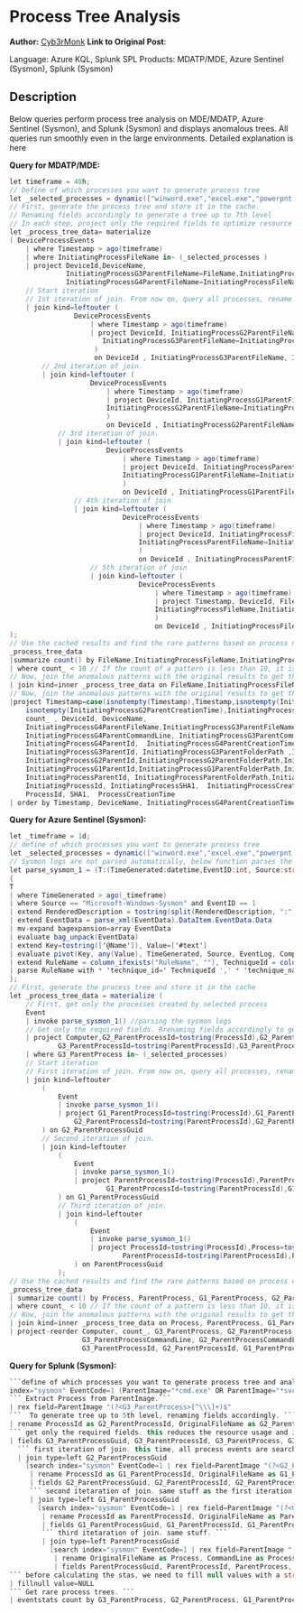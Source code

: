 # Process Tree Analysis
**Author:** [Cyb3rMonk](https://medium.com/@mergene)
**Link to Original Post**:

Language: Azure KQL, Splunk SPL
Products: MDATP/MDE, Azure Sentinel (Sysmon), Splunk (Sysmon)


## Description

Below queries perform process tree analysis on MDE/MDATP, Azure Sentinel (Sysmon), and Splunk (Sysmon) and displays anomalous trees. 
All queries run smoothly even in the large environments. Detailed explanation is here

**Query for MDATP/MDE:**

```C#
let timeframe = 48h;
// Define of which processes you want to generate process tree
let _selected_processes = dynamic(["winword.exe","excel.exe","powerpnt.exe","acrord32.exe", "FoxitPhantomPDF.exe","MicrosoftPdfReader.exe","SumatraPDF.exe"]); 
// First, generate the process tree and store it in the cache.
// Renaming fields accordingly to generate a tree up to 7th level
// In each step, project only the required fields to optimize resource usage
let _process_tree_data= materialize 
( DeviceProcessEvents
    | where Timestamp > ago(timeframe)
    | where InitiatingProcessFileName in~ (_selected_processes )
    | project DeviceId,DeviceName, 
              InitiatingProcessG3ParentFileName=FileName,InitiatingProcessG3ParentSHA1=SHA1,InitiatingProcessG3ParentId=ProcessId, InitiatingProcessG3ParentCommandLine=ProcessCommandLine,InitiatingProcessG3ParentCreationTime=todatetime(ProcessCreationTime),
              InitiatingProcessG4ParentFileName=InitiatingProcessFileName,InitiatingProcessG4ParentSHA1=InitiatingProcessSHA1,InitiatingProcessG4ParentId=InitiatingProcessId,InitiatingProcessG4ParentCommandLine=InitiatingProcessCommandLine, InitiatingProcessG4ParentCreationTime=todatetime(InitiatingProcessCreationTime)
    // Start iteration
    // 1st iteration of join. From now on, query all processes, rename fields, and join accordingly
    | join kind=leftouter (
                DeviceProcessEvents
                    | where Timestamp > ago(timeframe)
                    | project DeviceId, InitiatingProcessG2ParentFileName=FileName,InitiatingProcessG2ParentFolderPath=FolderPath,InitiatingProcessG2ParentSHA1=SHA1, InitiatingProcessG2ParentId=ProcessId,  InitiatingProcessG2ParentCommandLine=ProcessCommandLine, InitiatingProcessG2ParentCreationTime=todatetime(ProcessCreationTime), 
                       InitiatingProcessG3ParentFileName=InitiatingProcessFileName,InitiatingProcessG3ParentFolderPath=InitiatingProcessFolderPath,InitiatingProcessG3ParentSHA1=InitiatingProcessSHA1, InitiatingProcessG3ParentId=InitiatingProcessId,  InitiatingProcessG3ParentCommandLine=InitiatingProcessCommandLine, InitiatingProcessG3ParentCreationTime=todatetime(InitiatingProcessCreationTime)
                     ) 
                     on DeviceId , InitiatingProcessG3ParentFileName, InitiatingProcessG3ParentId, InitiatingProcessG3ParentCreationTime
        // 2nd iteration of join.
        | join kind=leftouter (
                    DeviceProcessEvents
                        | where Timestamp > ago(timeframe)
                        | project DeviceId, InitiatingProcessG1ParentFileName=FileName,InitiatingProcessG1ParentFolderPath=FolderPath,InitiatingProcessG1ParentSHA1=SHA1, InitiatingProcessG1ParentId=ProcessId,  InitiatingProcessG1ParentCommandLine=ProcessCommandLine, InitiatingProcessG1ParentCreationTime=todatetime(ProcessCreationTime), 
                        InitiatingProcessG2ParentFileName=InitiatingProcessFileName,InitiatingProcessG2ParentFolderPath=InitiatingProcessFolderPath,InitiatingProcessG2ParentSHA1=InitiatingProcessSHA1, InitiatingProcessG2ParentId=InitiatingProcessId,  InitiatingProcessG2ParentCommandLine=InitiatingProcessCommandLine, InitiatingProcessG2ParentCreationTime=todatetime(InitiatingProcessCreationTime)
                        ) 
                        on DeviceId , InitiatingProcessG2ParentFileName , InitiatingProcessG2ParentId, InitiatingProcessG2ParentCreationTime
            // 3rd iteration of join.
            | join kind=leftouter (
                        DeviceProcessEvents
                            | where Timestamp > ago(timeframe)
                            | project DeviceId, InitiatingProcessParentFileName=FileName,InitiatingProcessParentFolderPath=FolderPath,InitiatingProcessParentSHA1=SHA1, InitiatingProcessParentId=ProcessId,  InitiatingProcessParentCommandLine=ProcessCommandLine, InitiatingProcessParentCreationTime=ProcessCreationTime, 
                            InitiatingProcessG1ParentFileName=InitiatingProcessFileName,InitiatingProcessG1ParentFolderPath=InitiatingProcessFolderPath,InitiatingProcessG1ParentSHA1=InitiatingProcessSHA1, InitiatingProcessG1ParentId=InitiatingProcessId,  InitiatingProcessG1ParentCommandLine=InitiatingProcessCommandLine, InitiatingProcessG1ParentCreationTime=todatetime(InitiatingProcessCreationTime)
                            ) 
                            on DeviceId , InitiatingProcessG1ParentFileName , InitiatingProcessG1ParentId, InitiatingProcessG1ParentCreationTime
                // 4th iteration of join
                | join kind=leftouter (
                            DeviceProcessEvents
                                | where Timestamp > ago(timeframe)
                                | project DeviceId, InitiatingProcessFileName=FileName,InitiatingProcessSHA1=SHA1, InitiatingProcessId=ProcessId,  InitiatingProcessCommandLine=ProcessCommandLine, InitiatingProcessCreationTime=ProcessCreationTime, 
                                InitiatingProcessParentFileName=InitiatingProcessFileName,InitiatingProcessParentSHA1=InitiatingProcessSHA1, InitiatingProcessParentId=InitiatingProcessId,  InitiatingProcessParentCommandLine=InitiatingProcessCommandLine, InitiatingProcessParentCreationTime=InitiatingProcessCreationTime
                                ) 
                                on DeviceId , InitiatingProcessParentFileName , InitiatingProcessParentId, InitiatingProcessParentCreationTime
                    // 5th iteration of join
                    | join kind=leftouter (
                                DeviceProcessEvents
                                    | where Timestamp > ago(timeframe)
                                    | project Timestamp, DeviceId, FileName,SHA1, ProcessId, ProcessCommandLine, ProcessCreationTime, 
                                    InitiatingProcessFileName,InitiatingProcessSHA1, InitiatingProcessId, InitiatingProcessCommandLine, InitiatingProcessCreationTime
                                    ) 
                                    on DeviceId , InitiatingProcessFileName , InitiatingProcessId, InitiatingProcessCreationTime
);
// Use the cached results and find the rare patterns based on process names.
_process_tree_data
|summarize count() by FileName,InitiatingProcessFileName,InitiatingProcessParentFileName,InitiatingProcessG1ParentFileName,InitiatingProcessG2ParentFileName,InitiatingProcessG3ParentFileName,InitiatingProcessG4ParentFileName
| where count_ < 10 // If the count of a pattern is less than 10, it is anomalous. Threshold can be changed.
// Now, join the anomalous patterns with the original results to get the details. 
| join kind=inner _process_tree_data on FileName,InitiatingProcessFileName,InitiatingProcessParentFileName,InitiatingProcessG1ParentFileName,InitiatingProcessG2ParentFileName,InitiatingProcessG3ParentFileName,InitiatingProcessG4ParentFileName
// Now, join the anomalous patterns with the original results to get the details. 
|project Timestamp=case(isnotempty(Timestamp),Timestamp,isnotempty(InitiatingProcessParentCreationTime),InitiatingProcessParentCreationTime,isnotempty(InitiatingProcessG1ParentCreationTime),InitiatingProcessG1ParentCreationTime,
    isnotempty(InitiatingProcessG2ParentCreationTime),InitiatingProcessG2ParentCreationTime,isnotempty(InitiatingProcessG3ParentCreationTime),InitiatingProcessG3ParentCreationTime,InitiatingProcessG4ParentCreationTime),
    count_ , DeviceId, DeviceName, 
    InitiatingProcessG4ParentFileName,InitiatingProcessG3ParentFileName,InitiatingProcessG2ParentFileName,InitiatingProcessG1ParentFileName,InitiatingProcessParentFileName,InitiatingProcessFileName,FileName,
    InitiatingProcessG4ParentCommandLine, InitiatingProcessG3ParentCommandLine, InitiatingProcessG2ParentCommandLine, InitiatingProcessG1ParentCommandLine, InitiatingProcessCommandLine, ProcessCommandLine,
    InitiatingProcessG4ParentId,  InitiatingProcessG4ParentCreationTime,
    InitiatingProcessG3ParentId, InitiatingProcessG3ParentFolderPath ,InitiatingProcessG3ParentSHA1,  InitiatingProcessG3ParentCreationTime,
    InitiatingProcessG2ParentId,InitiatingProcessG2ParentFolderPath,InitiatingProcessG2ParentSHA1, InitiatingProcessG2ParentCreationTime,
    InitiatingProcessG1ParentId,InitiatingProcessG1ParentFolderPath,InitiatingProcessG1ParentSHA1,  InitiatingProcessG1ParentCreationTime,
    InitiatingProcessParentId, InitiatingProcessParentFolderPath,InitiatingProcessParentSHA1, InitiatingProcessParentCommandLine ,InitiatingProcessParentCreationTime,
    InitiatingProcessId, InitiatingProcessSHA1,  InitiatingProcessCreationTime,
    ProcessId, SHA1,  ProcessCreationTime
| order by Timestamp, DeviceName, InitiatingProcessG4ParentCreationTime , InitiatingProcessG3ParentCreationTime , InitiatingProcessG2ParentCreationTime , InitiatingProcessG1ParentCreationTime , InitiatingProcessCreationTime
```

**Query for Azure Sentinel (Sysmon):**

```C#
let _timeframe = 1d;
// define of which processes you want to generate process tree
let _selected_processes = dynamic(["winword.exe","excel.exe","powerpnt.exe","acrord32.exe", "FoxitPhantomPDF.exe","MicrosoftPdfReader.exe","SumatraPDF.exe"]); 
// Sysmon logs are not parsed automatically, below function parses the Sysmon EventID=1 logs. 
let parse_sysmon_1 = (T:(TimeGenerated:datetime,EventID:int, Source:string,RenderedDescription:string, EventData:string))
{
T 
| where TimeGenerated > ago(_timeframe)
| where Source == "Microsoft-Windows-Sysmon" and EventID == 1
| extend RenderedDescription = tostring(split(RenderedDescription, ":")[0])
| extend EventData = parse_xml(EventData).DataItem.EventData.Data
| mv-expand bagexpansion=array EventData
| evaluate bag_unpack(EventData)
| extend Key=tostring(['@Name']), Value=['#text']
| evaluate pivot(Key, any(Value), TimeGenerated, Source, EventLog, Computer, EventLevel, EventLevelName, EventID, UserName, RenderedDescription, MG, ManagementGroupName, Type, _ResourceId)
| extend RuleName = column_ifexists("RuleName", ""), TechniqueId = column_ifexists("TechniqueId", ""),  TechniqueName = column_ifexists("TechniqueName", "")
| parse RuleName with * 'technique_id=' TechniqueId ',' * 'technique_name=' TechniqueName
};
// First, generate the process tree and store it in the cache
let _process_tree_data = materialize (
    // First, get only the processes created by selected process
    Event
    | invoke parse_sysmon_1() //parsing the sysmon logs
    // Get only the required fields. Rrenaming fields accordingly to generate a tree up to 5th level
    | project Computer,G2_ParentProcessId=tostring(ProcessId),G2_ParentProcess=tostring(OriginalFileName),G2_ParentProcessGuid=tostring(ProcessGuid),G2_ParentProcessCommandLine=tostring(CommandLine),
            G3_ParentProcessId=tostring(ParentProcessId),G3_ParentProcess=tostring(parse_path(tostring(ParentImage)).Filename),G3_ParentProcessGuid=tostring(ParentProcessGuid),G3_ParentProcessCommandLine=tostring(ParentCommandLine)
    | where G3_ParentProcess in~ (_selected_processes)
    // Start iteration
    // First iteration of join. From now on, query all processes, rename fields, and join accordingly
    | join kind=leftouter 
        (
            Event
            | invoke parse_sysmon_1()
            | project G1_ParentProcessId=tostring(ProcessId),G1_ParentProcess=tostring(OriginalFileName),G1_ParentProcessGuid=tostring(ProcessGuid),G1_ParentProcessCommandLine=tostring(CommandLine),
                G2_ParentProcessId=tostring(ParentProcessId),G2_ParentProcess=tostring(parse_path(tostring(ParentImage)).Filename),G2_ParentProcessGuid=tostring(ParentProcessGuid),G2_ParentProcessCommandLine=tostring(ParentCommandLine)
        ) on G2_ParentProcessGuid
        // Second iteration of join.
        | join kind=leftouter 
            (
                Event
                | invoke parse_sysmon_1()
                | project ParentProcessId=tostring(ProcessId),ParentProcess=tostring(OriginalFileName),ParentProcessGuid=tostring(ProcessGuid),ParentProcessCommandLine=tostring(CommandLine),
                        G1_ParentProcessId=tostring(ParentProcessId),G1_ParentProcess=tostring(parse_path(tostring(ParentImage)).Filename),G1_ParentProcessGuid=tostring(ParentProcessGuid),G1_ParentProcessCommandLine=tostring(ParentCommandLine)
            ) on G1_ParentProcessGuid
            // Third iteration of join.
            | join kind=leftouter
                (
                    Event
                    | invoke parse_sysmon_1()
                    | project ProcessId=tostring(ProcessId),Process=tostring(OriginalFileName),ProcessGuid=tostring(ProcessGuid),ProcessCommandLine=tostring(CommandLine),
                            ParentProcessId=tostring(ParentProcessId),ParentProcess=tostring(parse_path(tostring(ParentImage)).Filename),ParentProcessGuid=tostring(ParentProcessGuid),ParentProcessCommandLine=tostring(ParentCommandLine)
                ) on ParentProcessGuid
            );
// Use the cached results and find the rare patterns based on process names.
_process_tree_data
| summarize count() by Process, ParentProcess, G1_ParentProcess, G2_ParentProcess, G3_ParentProcess
| where count_ < 10 // If the count of a pattern is less than 10, it is anomalous. Threshold can be changed.
// Now, join the anomalous patterns with the original results to get the details. 
| join kind=inner _process_tree_data on Process, ParentProcess, G1_ParentProcess, G2_ParentProcess, G3_ParentProcess
| project-reorder Computer, count_, G3_ParentProcess, G2_ParentProcess, G1_ParentProcess, ParentProcess, Process, 
                  G3_ParentProcessCommandLine, G2_ParentProcessCommandLine, G1_ParentProcessCommandLine, ParentProcessCommandLine, ProcessCommandLine,
                  G3_ParentProcessId, G2_ParentProcessId, G1_ParentProcessId, ParentProcessId, ProcessId
```

**Query for Splunk (Sysmon):**
```C#
```define of which processes you want to generate process tree and analyse ```
index="sysmon" EventCode=1 (ParentImage="*cmd.exe" OR ParentImage="*svchost.exe") 
``` Extract Process from ParentImage.```
| rex field=ParentImage "(?<G3_ParentProcess>[^\\\]+)$" 
```  To generate tree up to 5th level, renaming fields accordingly. ```
| rename ProcessId as G2_ParentProcessId, OriginalFileName as G2_ParentProcess ,ProcessGuid as G2_ParentProcessGuid,CommandLine as G2_ParentProcessCommandLine,ParentProcessId as G3_ParentProcessId, ParentProcessGuid as G3_ParentProcessGuid,ParentCommandLine as G3_ParentProcessCommandLine 
``` get only the required fields. this reduces the resource usage and improves the performance```
| fields G3_ParentProcessGuid, G3_ParentProcessId, G3_ParentProcess, G3_ParentProcessCommandLine, G2_ParentProcessGuid, G2_ParentProcessId, G2_ParentProcess, G2_ParentProcessCommandLine | fields - _*
  ``` first iteration of join. this time, all process events are searched. same extraction, renaming and selecting fields. ```
  | join type=left G2_ParentProcessGuid 
    [search index="sysmon" EventCode=1 | rex field=ParentImage "(?<G2_ParentProcess>[^\\\]+)$" 
     | rename ProcessId as G1_ParentProcessId, OriginalFileName as G1_ParentProcess, ProcessGuid as G1_ParentProcessGuid, CommandLine as G1_ParentProcessCommandLine, ParentProcessId as G2_ParentProcessId, ParentProcessGuid as G2_ParentProcessGuid,ParentCommandLine as G2_ParentProcessCommandLine 
     | fields G2_ParentProcessGuid, G2_ParentProcessId, G2_ParentProcess, G2_ParentProcessCommandLine, G1_ParentProcessGuid, G1_ParentProcessId, G1_ParentProcess, G1_ParentProcessCommandLine | fields - _* ]
     ``` second itetaration of join. same stuff as the first iteration ```
	 | join type=left G1_ParentProcessGuid 
	   [search index="sysmon" EventCode=1 | rex field=ParentImage "(?<G1_ParentProcess>[^\\\]+)$" 
	    | rename ProcessId as ParentProcessId, OriginalFileName as ParentProcess, ProcessGuid as ParentProcessGuid, CommandLine as ParentProcessCommandLine, ParentProcessId as G1_ParentProcessId, ParentProcessGuid as G1_ParentProcessGuid,ParentCommandLine as G1_ParentProcessCommandLine 
	    | fields G1_ParentProcessGuid, G1_ParentProcessId, G1_ParentProcess, G1_ParentProcessCommandLine, ParentProcessGuid, ParentProcessId, ParentProcess, ParentProcessCommandLine | fields - _*]
	    ``` third itetaration of join. same stuff. ```
		| join type=left ParentProcessGuid 
		  [search index="sysmon" EventCode=1 | rex field=ParentImage "(?<ParentProcess>[^\\\]+)$" 
		   | rename OriginalFileName as Process, CommandLine as ProcessCommandLine, ParentCommandLine as ParentProcessCommandLine 
		   | fields ParentProcessGuid, ParentProcessId, ParentProcess, ParentProcessCommandLine, ProcessGuid, ProcessId, Process, ProcessCommandLine | fields - _* ]
``` before calculating the stas, we need to fill null values with a string ```
| fillnull value=NULL
``` Get rare process trees. ```
| eventstats count by G3_ParentProcess, G2_ParentProcess, G1_ParentProcess, ParentProcess, Process | where count <8
```
